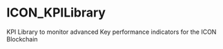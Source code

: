 # ICON_KPILibrary
KPI Library to monitor advanced Key performance indicators for the ICON Blockchain
